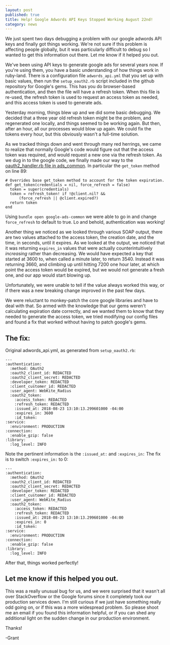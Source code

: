 ```yaml
---
layout: post
published: true
title: Help! Google Adwords API Keys Stopped Working August 22nd!
category: news
---
```


We just spent two days debugging a problem with our google adwords API
keys and finally got things working. We're not sure if this problem is
affecting people globally, but it was particularly difficult to debug
so I wanted to get this information out there. Let me know if it
helped you out.

We've been using API keys to generate google ads for several years
now. If you're using them, you have a basic understanding of how
things work in ruby-land. There is a configuration file `adwords_api.yml` that you
set up with basic values, then run the `setup_oauth2.rb` script
included in the github repository for Google's gems. This has you do
browser-based authentication, and then the file will have a refresh
token. When this file is re-used, the refresh token is used to request
an access token as needed, and this access token is used to generate
ads.

Yesterday morning, things blew up and we did some basic debugging. We
decided that a three year old refresh token might be the problem, and
regenerated one locally, and things seemed to be working again. But
then, after an hour, all our processes would blow up again. We could
fix the tokens every hour, but this obviously wasn't a full-time
solution.

As we tracked things down and went through many red herrings, we came
to realize that normally Google's code would figure out that the
access token was required, and would request a new one via the refresh
token. As we dug in to the google code, we finally made our way to the
[oauth2_handler.rb file in ads_common](https://github.com/googleads/google-api-ads-ruby/blob/master/ads_common/lib/ads_common/auth/oauth2_handler.rb). In
particular the `get_token` method on line 89:

```
# Overrides base get_token method to account for the token expiration.
def get_token(credentials = nil, force_refresh = false)
  token = super(credentials)
  token = refresh_token! if !@client.nil? &&
      (force_refresh || @client.expired?)
  return token
end
```

Using `bundle open google-ads-common` we were able to go in and change
`force_refresh` to default to true. Lo and behold, authentication was
working!

Another thing we noticed as we looked through various SOAP output, there
are two values attached to the access token, the creation date, and
the time, in seconds, until it expires. As we looked at the output, we
noticed that it was returning `expires_in` values that were actually
counterintuitively *increasing* rather than decreasing. We would have
expected a key that started at 3600 to, when called a minute later, to
return 3540. Instead it was returning 3660, and climbing up until
hitting 7200 one hour later, at which point the access token would be
expired, but we would not generate a fresh one, and our app would
start blowing up.

Unfortunately, we were unable to tell if the value always worked this
way, or if there was a new breaking change improved in the past few
days.

We were reluctant to monkey-patch the core google libraries and have
to deal with that. So armed with the knowledge that our gems weren't
calculating expiration date correctly, and we wanted them to know that
they needed to generate the access token, we tried modifying our
config files and found a fix that worked without having to patch
google's gems.

## The fix:

Original adwords_api.yml, as generated from `setup_oauth2.rb`:

```
---
:authentication:
  :method: OAuth2
  :oauth2_client_id: REDACTED
  :oauth2_client_secret: REDACTED
  :developer_token: REDACTED
  :client_customer_id: REDACTED
  :user_agent: WebKite_Radius
  :oauth2_token:
    :access_token: REDACTED
    :refresh_token: REDACTED
    :issued_at: 2018-08-23 13:10:13.299601000 -04:00
    :expires_in: 3600
    :id_token: 
:service:
  :environment: PRODUCTION
:connection:
  :enable_gzip: false
:library:
  :log_level: INFO
```

Note the pertinent information is the `:issued_at:` and `:expires_in:`
The fix is to switch `:expires_in:` to 0:

```
---
:authentication:
  :method: OAuth2
  :oauth2_client_id: REDACTED
  :oauth2_client_secret: REDACTED
  :developer_token: REDACTED
  :client_customer_id: REDACTED
  :user_agent: WebKite_Radius
  :oauth2_token:
    :access_token: REDACTED
    :refresh_token: REDACTED
    :issued_at: 2018-08-23 13:10:13.299601000 -04:00
    :expires_in: 0
    :id_token: 
:service:
  :environment: PRODUCTION
:connection:
  :enable_gzip: false
:library:
  :log_level: INFO
```

After that, things worked perfectly!

## Let me know if this helped you out.

This was a really unusual bug for us, and we were surprised that it
wasn't all over StackOverflow or the Google forums since it completely
took our production services down. I'm still curious if we just have
something really odd going on, or if this was a more widespread
problem. So please shoot me an email if you found this information
helpful, or if you can shed any additional light on the sudden change
in our production environment.

Thanks!

-Grant
